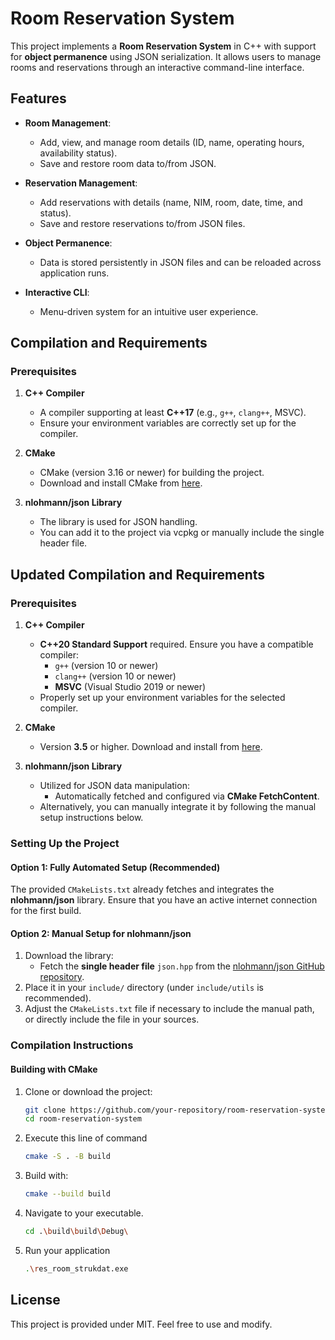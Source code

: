 # Room Reservation System

This project implements a **Room Reservation System** in C++ with support for **object permanence** using JSON serialization. It allows users to manage rooms and reservations through an interactive command-line interface.

## Features

- **Room Management**:
    - Add, view, and manage room details (ID, name, operating hours, availability status).
    - Save and restore room data to/from JSON.

- **Reservation Management**:
    - Add reservations with details (name, NIM, room, date, time, and status).
    - Save and restore reservations to/from JSON files.

- **Object Permanence**:
    - Data is stored persistently in JSON files and can be reloaded across application runs.

- **Interactive CLI**:
    - Menu-driven system for an intuitive user experience.

## Compilation and Requirements
### Prerequisites
1. **C++ Compiler**
    - A compiler supporting at least **C++17** (e.g., `g++`, `clang++`, MSVC).
    - Ensure your environment variables are correctly set up for the compiler.

2. **CMake**
    - CMake (version 3.16 or newer) for building the project.
    - Download and install CMake from [here](https://cmake.org/download/).

3. **nlohmann/json Library**
    - The library is used for JSON handling.
    - You can add it to the project via vcpkg or manually include the single header file.

## Updated Compilation and Requirements

### Prerequisites

1. **C++ Compiler**
    - **C++20 Standard Support** required. Ensure you have a compatible compiler:
        - `g++` (version 10 or newer)
        - `clang++` (version 10 or newer)
        - **MSVC** (Visual Studio 2019 or newer)
    - Properly set up your environment variables for the selected compiler.

2. **CMake**
    - Version **3.5** or higher. Download and install from [here](https://cmake.org/download/).

3. **nlohmann/json Library**
    - Utilized for JSON data manipulation:
        - Automatically fetched and configured via **CMake FetchContent**.
    - Alternatively, you can manually integrate it by following the manual setup instructions below.

### Setting Up the Project

#### Option 1: Fully Automated Setup (Recommended)
The provided `CMakeLists.txt` already fetches and integrates the **nlohmann/json** library. Ensure that you have an active internet connection for the first build.

#### Option 2: Manual Setup for **nlohmann/json**
1. Download the library:
    - Fetch the **single header file** `json.hpp` from the [nlohmann/json GitHub repository](https://github.com/nlohmann/json).
2. Place it in your `include/` directory (under `include/utils` is recommended).
3. Adjust the `CMakeLists.txt` file if necessary to include the manual path, or directly include the file in your sources.

### Compilation Instructions

#### Building with CMake
1. Clone or download the project:
   ```bash
   git clone https://github.com/your-repository/room-reservation-system.git
   cd room-reservation-system
   ```
2. Execute this line of command
   ```bash
   cmake -S . -B build

   ```
3. Build with:
   ```bash
   cmake --build build
   ```
4. Navigate to your executable.
   ```bash
   cd .\build\build\Debug\
   ```
5. Run your application
    ```bash
    .\res_room_strukdat.exe
    ```
## License

This project is provided under MIT. Feel free to use and modify.
